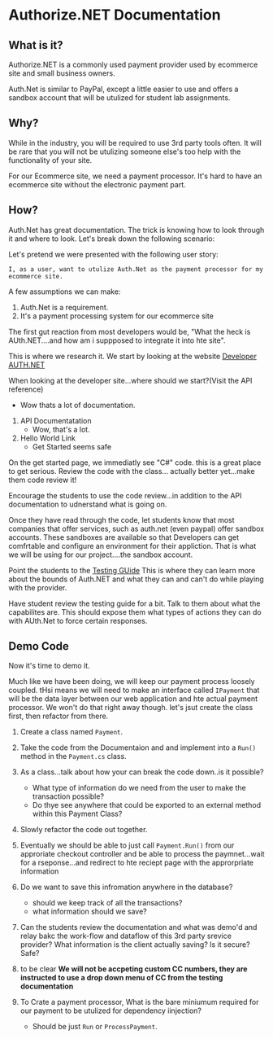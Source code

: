 # Authorize.NET Documentation

## What is it?
Authorize.NET is a commonly used payment provider used
by ecommerce site and small business owners. 

Auth.Net is similar to PayPal, except a little easier to use
and offers a sandbox account that will be utulized for student lab assignments.

## Why?
While in the industry, you will be required to use 3rd party tools often. 
It will be rare that you will not be utulizing someone else's too help
with the functionality of your site. 

For our Ecommerce site, we need a payment processor. It's hard to have an ecommerce
site without the electronic payment part. 

## How?
Auth.Net has great documentation. The trick is knowing how to look through it
and where to look. Let's break down the following scenario:

Let's pretend we were presented with the following user story:
```
I, as a user, want to utulize Auth.Net as the payment processor for my ecommerce site.
```

A few assumptions we can make:
1. Auth.Net is a requirement. 
2. It's a payment processing system for our ecommerce site

The first gut reaction from most developers would be, "What the heck
is AUth.NET....and how am i suppposed to integrate it into hte site".

This is where we research it. We start by looking at the website
[Developer AUTH.NET](https://developer.authorize.net/)

When looking at the developer site...where should we start?(Visit the API reference)
- Wow thats a lot of documentation. 

1. API Documentatation
    - Wow, that's a lot.
2. Hello World Link
   - Get Started seems safe

On the get started page, we immediatly see "C#" code.
this is a great place to get serious. Review the code with the class...
actually better yet...make them code review it!

Encourage the students to use the code review...in addition to the API documentation to udnerstand 
what is going on.


Once they have read through the code, let students know that 
most companies that offer services, such as auth.net (even paypal) offer sandbox
accounts. These sandboxes are available so that Developers can get comfrtable
and configure an environment for their appliction. That is what we will be using for our project....the sandbox account. 

Point the students to the [Testing GUide](https://developer.authorize.net/hello_world/testing_guide/)
This is where they can learn more about the bounds of Auth.NET and what they can and can't do while playing with the provider.

Have student review the testing guide for a bit. Talk to them about
what the capabilites are. This should expose them what types of actions they can do
with AUth.Net to force certain responses. 


## Demo Code

Now it's time to demo it.

Much like we have been doing, we will keep our payment process loosely coupled.
tHsi means we will need to make an interface called `IPayment` that will be the data layer
between our web application and hte actual payment processor. We won't do that right away though.
let's jsut create the class first, then refactor from there. 

1. Create a class named `Payment`.
2. Take the code from the Documentaion and and implement into a `Run()` method in the `Payment.cs` class.
3. As a class...talk about how your can break the code down..is it possible?
    - What type of information do we need from the user to make the transaction possible?
    - Do thye see anywhere that could be exported to an external method within this Payment Class?
4. Slowly refactor the code out together.
5. Eventually we should be able to just call `Payment.Run()` from our approriate checkout controller and 
be able to process the paymnet...wait for a rseponse...and redirect to hte reciept page with the approrpriate information
6. Do we want to save this infromation anywhere in the database?
    - should we keep track of all the transactions?
    - what information should we save?
7. Can the students review the documentation and what was demo'd and relay bakc the work-flow and dataflow of
this 3rd party srevice provider? What information is the client actually saving? Is it secure? Safe?
8. to be clear **We will not be accpeting custom CC numbers, they are instructed to use a drop down menu of CC from the testing documentation**

9. To Crate a payment processor, What is the bare miniumum required for our payment to be utulized for dependency iinjection?
    - Should be just `Run` or `ProcessPayment`. 